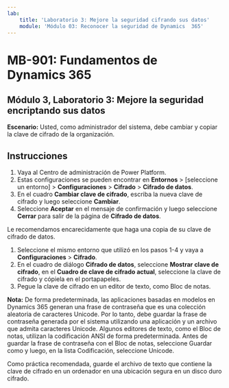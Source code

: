 ```yaml
---
lab:
    title: 'Laboratorio 3: Mejore la seguridad cifrando sus datos'
    module: 'Módulo 03: Reconocer la seguridad de Dynamics  365'
---
```


# MB-901: Fundamentos de Dynamics 365
## Módulo 3, Laboratorio 3: Mejore la seguridad encriptando sus datos

**Escenario:** Usted, como administrador del sistema, debe cambiar y copiar la clave de cifrado de la organización.

## Instrucciones

1. Vaya al Centro de administración de Power Platform.  
1. Estas configuraciones se pueden encontrar en **Entornos** >  [seleccione un entorno] > **Configuraciones** > **Cifrado** > **Cifrado de datos**.
1. En el cuadro **Cambiar clave de cifrado**, escriba la nueva clave de cifrado y luego seleccione **Cambiar**.
1. Seleccione **Aceptar** en el mensaje de confirmación y luego seleccione **Cerrar** para salir de la página de **Cifrado de datos**.

Le recomendamos encarecidamente que haga una copia de su clave de cifrado de datos.

1. Seleccione el mismo entorno que utilizó en los pasos 1-4 y vaya a **Configuraciones** > **Cifrado**.
1. En el cuadro de diálogo **Cifrado de datos**, seleccione **Mostrar clave de cifrado**, en el **Cuadro de clave de cifrado actual**, seleccione la clave de cifrado y cópiela en el portapapeles.
1. Pegue la clave de cifrado en un editor de texto, como Bloc de notas.

**Nota:** De forma predeterminada, las aplicaciones basadas en modelos en Dynamics 365 generan una frase de contraseña que es una colección aleatoria de caracteres Unicode. Por lo tanto, debe guardar la frase de contraseña generada por el sistema utilizando una aplicación y un archivo que admita caracteres Unicode. Algunos editores de texto, como el Bloc de notas, utilizan la codificación ANSI de forma predeterminada. Antes de guardar la frase de contraseña con el Bloc de notas, seleccione Guardar como y luego, en la lista Codificación, seleccione Unicode.

Como práctica recomendada, guarde el archivo de texto que contiene la clave de cifrado en un ordenador en una ubicación segura en un disco duro cifrado.
